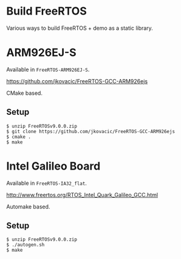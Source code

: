 # Build FreeRTOS

Various ways to build FreeRTOS + demo as a static library.

# ARM926EJ-S

Available in `FreeRTOS-ARM926EJ-S`.

<https://github.com/jkovacic/FreeRTOS-GCC-ARM926ejs>

CMake based.

## Setup

    $ unzip FreeRTOSv9.0.0.zip
    $ git clone https://github.com/jkovacic/FreeRTOS-GCC-ARM926ejs
    $ cmake .
    $ make

# Intel Galileo Board

Available in `FreeRTOS-IA32_flat`.

<http://www.freertos.org/RTOS_Intel_Quark_Galileo_GCC.html>

Automake based.

## Setup

    $ unzip FreeRTOSv9.0.0.zip
    $ ./autogen.sh
    $ make
